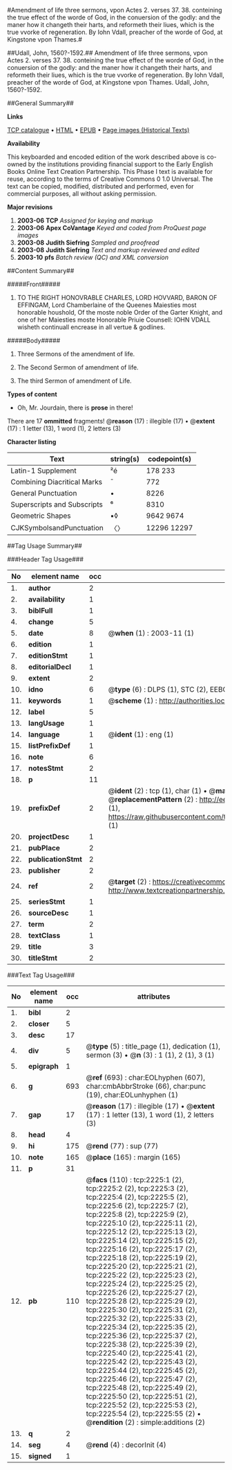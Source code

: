 #Amendment of life three sermons, vpon Actes 2. verses 37. 38. conteining the true effect of the worde of God, in the conuersion of the godly: and the maner how it changeth their harts, and reformeth their liues, which is the true vvorke of regeneration. By Iohn Vdall, preacher of the worde of God, at Kingstone vpon Thames.#

##Udall, John, 1560?-1592.##
Amendment of life three sermons, vpon Actes 2. verses 37. 38. conteining the true effect of the worde of God, in the conuersion of the godly: and the maner how it changeth their harts, and reformeth their liues, which is the true vvorke of regeneration. By Iohn Vdall, preacher of the worde of God, at Kingstone vpon Thames.
Udall, John, 1560?-1592.

##General Summary##

**Links**

[TCP catalogue](http://www.ota.ox.ac.uk/tcp/)  • 
[HTML](http://tei.it.ox.ac.uk/tcp/Texts-HTML/free/A14/A14172.html)  • 
[EPUB](http://tei.it.ox.ac.uk/tcp/Texts-EPUB/free/A14/A14172.epub) • 
[Page images (Historical Texts)](https://data.historicaltexts.jisc.ac.uk/view?pubId=eebo-99837878e&pageId=eebo-99837878e-2225-1)

**Availability**

This keyboarded and encoded edition of the
	       work described above is co-owned by the institutions
	       providing financial support to the Early English Books
	       Online Text Creation Partnership. This Phase I text is
	       available for reuse, according to the terms of Creative
	       Commons 0 1.0 Universal. The text can be copied,
	       modified, distributed and performed, even for
	       commercial purposes, all without asking permission.

**Major revisions**

1. __2003-06__ __TCP__ *Assigned for keying and markup*
1. __2003-06__ __Apex CoVantage__ *Keyed and coded from ProQuest page images*
1. __2003-08__ __Judith Siefring__ *Sampled and proofread*
1. __2003-08__ __Judith Siefring__ *Text and markup reviewed and edited*
1. __2003-10__ __pfs__ *Batch review (QC) and XML conversion*

##Content Summary##

#####Front#####

1. TO THE RIGHT HONOVRABLE CHARLES, LORD HOVVARD, BARON OF EFFINGAM, Lord Chamberlaine of the Queenes Maiesties most honorable houshold, Of the moste noble Order of the Garter Knight, and one of her Maiesties moste Honorable Priuie Counsell: IOHN VDALL wisheth continuall encrease in all vertue & godlines.

#####Body#####

1. Three Sermons of the amendment of life.

1. The Second Sermon of amendment of life.

1. The third Sermon of amendment of Life.

**Types of content**

  * Oh, Mr. Jourdain, there is **prose** in there!

There are 17 **ommitted** fragments! 
 @__reason__ (17) : illegible (17)  •  @__extent__ (17) : 1 letter (13), 1 word (1), 2 letters (3)

**Character listing**


|Text|string(s)|codepoint(s)|
|---|---|---|
|Latin-1 Supplement|²é|178 233|
|Combining             Diacritical Marks|̄|772|
|General Punctuation|•|8226|
|Superscripts             and Subscripts|⁶|8310|
|Geometric Shapes|▪◊|9642 9674|
|CJKSymbolsandPunctuation|〈〉|12296 12297|

##Tag Usage Summary##

###Header Tag Usage###

|No|element name|occ|attributes|
|---|---|---|---|
|1.|__author__|2||
|2.|__availability__|1||
|3.|__biblFull__|1||
|4.|__change__|5||
|5.|__date__|8| @__when__ (1) : 2003-11 (1)|
|6.|__edition__|1||
|7.|__editionStmt__|1||
|8.|__editorialDecl__|1||
|9.|__extent__|2||
|10.|__idno__|6| @__type__ (6) : DLPS (1), STC (2), EEBO-CITATION (1), PROQUEST (1), VID (1)|
|11.|__keywords__|1| @__scheme__ (1) : http://authorities.loc.gov/ (1)|
|12.|__label__|5||
|13.|__langUsage__|1||
|14.|__language__|1| @__ident__ (1) : eng (1)|
|15.|__listPrefixDef__|1||
|16.|__note__|6||
|17.|__notesStmt__|2||
|18.|__p__|11||
|19.|__prefixDef__|2| @__ident__ (2) : tcp (1), char (1)  •  @__matchPattern__ (2) : ([0-9\-]+):([0-9IVX]+) (1), (.+) (1)  •  @__replacementPattern__ (2) : http://eebo.chadwyck.com/downloadtiff?vid=$1&page=$2 (1), https://raw.githubusercontent.com/textcreationpartnership/Texts/master/tcpchars.xml#$1 (1)|
|20.|__projectDesc__|1||
|21.|__pubPlace__|2||
|22.|__publicationStmt__|2||
|23.|__publisher__|2||
|24.|__ref__|2| @__target__ (2) : https://creativecommons.org/publicdomain/zero/1.0/ (1), http://www.textcreationpartnership.org/docs/. (1)|
|25.|__seriesStmt__|1||
|26.|__sourceDesc__|1||
|27.|__term__|2||
|28.|__textClass__|1||
|29.|__title__|3||
|30.|__titleStmt__|2||


###Text Tag Usage###

|No|element name|occ|attributes|
|---|---|---|---|
|1.|__bibl__|2||
|2.|__closer__|5||
|3.|__desc__|17||
|4.|__div__|5| @__type__ (5) : title_page (1), dedication (1), sermon (3)  •  @__n__ (3) : 1 (1), 2 (1), 3 (1)|
|5.|__epigraph__|1||
|6.|__g__|693| @__ref__ (693) : char:EOLhyphen (607), char:cmbAbbrStroke (66), char:punc (19), char:EOLunhyphen (1)|
|7.|__gap__|17| @__reason__ (17) : illegible (17)  •  @__extent__ (17) : 1 letter (13), 1 word (1), 2 letters (3)|
|8.|__head__|4||
|9.|__hi__|175| @__rend__ (77) : sup (77)|
|10.|__note__|165| @__place__ (165) : margin (165)|
|11.|__p__|31||
|12.|__pb__|110| @__facs__ (110) : tcp:2225:1 (2), tcp:2225:2 (2), tcp:2225:3 (2), tcp:2225:4 (2), tcp:2225:5 (2), tcp:2225:6 (2), tcp:2225:7 (2), tcp:2225:8 (2), tcp:2225:9 (2), tcp:2225:10 (2), tcp:2225:11 (2), tcp:2225:12 (2), tcp:2225:13 (2), tcp:2225:14 (2), tcp:2225:15 (2), tcp:2225:16 (2), tcp:2225:17 (2), tcp:2225:18 (2), tcp:2225:19 (2), tcp:2225:20 (2), tcp:2225:21 (2), tcp:2225:22 (2), tcp:2225:23 (2), tcp:2225:24 (2), tcp:2225:25 (2), tcp:2225:26 (2), tcp:2225:27 (2), tcp:2225:28 (2), tcp:2225:29 (2), tcp:2225:30 (2), tcp:2225:31 (2), tcp:2225:32 (2), tcp:2225:33 (2), tcp:2225:34 (2), tcp:2225:35 (2), tcp:2225:36 (2), tcp:2225:37 (2), tcp:2225:38 (2), tcp:2225:39 (2), tcp:2225:40 (2), tcp:2225:41 (2), tcp:2225:42 (2), tcp:2225:43 (2), tcp:2225:44 (2), tcp:2225:45 (2), tcp:2225:46 (2), tcp:2225:47 (2), tcp:2225:48 (2), tcp:2225:49 (2), tcp:2225:50 (2), tcp:2225:51 (2), tcp:2225:52 (2), tcp:2225:53 (2), tcp:2225:54 (2), tcp:2225:55 (2)  •  @__rendition__ (2) : simple:additions (2)|
|13.|__q__|2||
|14.|__seg__|4| @__rend__ (4) : decorInit (4)|
|15.|__signed__|1||
